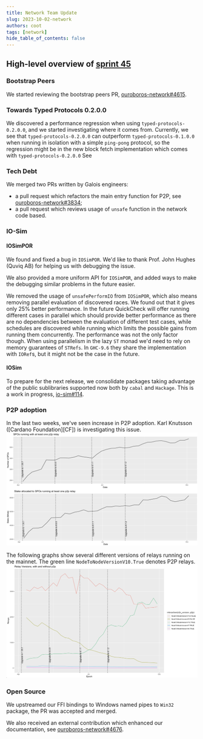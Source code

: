 ```yaml
---
title: Network Team Update
slug: 2023-10-02-network
authors: coot
tags: [network]
hide_table_of_contents: false
---
```


## High-level overview of [sprint 45][sprint-45]

[sprint-45]: https://github.com/orgs/input-output-hk/projects/19/views/16?filterQuery=sprint%3A%22sprint+45%22

### Bootstrap Peers

We started reviewing the bootstrap peers PR, [ouroboros-network#4615].

### Towards Typed Protocols 0.2.0.0

We discovered a performance regression when using `typed-protocols-0.2.0.0`, and we
started investigating where it comes from.  Currently, we see that
`typed-protocols-0.2.0.0` can outperform `typed-protocols-0.1.0.0` when running
in isolation with a simple `ping-pong` protocol, so the regression might be in
the new block fetch implementation which comes with `typed-protocols-0.2.0.0`
See 

### Tech Debt

We merged two PRs written by Galois engineers:

* a pull request which refactors the main entry function for P2P, see [ouroboros-network#3834]; 
* a pull request which reviews usage of `unsafe` function in the network code based.

### IO-Sim

#### IOSimPOR
We found and fixed a bug in `IOSimPOR`.  We'd like to thank Prof. John Hughes
(Quviq AB) for helping us with debugging the issue.

We also provided a more uniform API for `IOSimPOR`, and added ways to make the
debugging similar problems in the future easier.

We removed the usage of `unsafePerformIO` from `IOSimPOR`, which also means
removing parallel evaluation of discovered races.  We found out that it gives
only 25% better performance.  In the future QuickCheck will offer running
different cases in parallel which should provide better performance as there
are no dependencies between the evaluation of different test cases, while schedules
are discovered while running which limits the possible gains from running them
concurrently.  The performance was not the only factor though.  When using
parallelism in the lazy `ST` monad we'd need to rely on memory guarantees of
`STRefs`.  In `GHC-9.6` they share the implementation with `IORef`s, but it
might not be the case in the future.

#### IOSim

To prepare for the next release, we consolidate packages taking advantage of
the public sublibraries supported now both by `cabal` and `Hackage`.   This is
a work in progress, [io-sim#114].

### P2P adoption

In the last two weeks, we've seen increase in P2P adoption.  Karl Knutsson
([Cardano Foundation][CF]) is investigating this issue.
![P2P relays](/images/network/2023-10-04-p2p-relays.png)


The following graphs show several different versions of relays running on the mainnet.  The
green line `NodeToNodeVersionV10.True` denotes P2P relays.
![node versions](/images/network/2023-10-04-relay-versions.png)

### Open Source

We upstreamed our FFI bindings to Windows named pipes to `Win32` package, the
PR was accepted and merged.

We also received an external contribution which enhanced our documentation, see
[ouroboros-network#4676].

[ouroboros-network#4615]: https://github.com/input-output-hk/ouroboros-network/issues/4615
[ouroboros-network#3834]: https://github.com/input-output-hk/ouroboros-network/issues/3834
[ouroboros-network#3835]: https://github.com/input-output-hk/ouroboros-network/issues/3835
[ouroboros-network#4676]: https://github.com/input-output-hk/ouroboros-network/pull/4676
[io-sim#113]: https://github.com/input-output-hk/io-sim/issues/113
[io-sim#114]: https://github.com/input-output-hk/io-sim/issues/114
